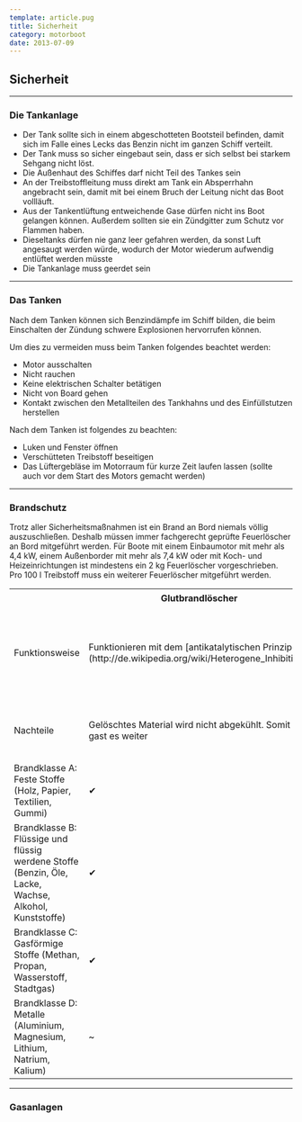 ```yaml
---
template: article.pug
title: Sicherheit
category: motorboot
date: 2013-07-09
---
```

## Sicherheit

---

### Die Tankanlage

- Der Tank sollte sich in einem abgeschotteten Bootsteil befinden, damit sich im Falle
    eines Lecks das Benzin nicht im ganzen Schiff verteilt.
- Der Tank muss so sicher eingebaut sein, dass er sich selbst bei starkem Sehgang nicht löst.
- Die Außenhaut des Schiffes darf nicht Teil des Tankes sein
- An der Treibstoffleitung muss direkt am Tank ein Absperrhahn angebracht sein, damit
    mit bei einem Bruch der Leitung nicht das Boot vollläuft.
- Aus der Tankentlüftung entweichende Gase dürfen nicht ins Boot gelangen können.
    Außerdem sollten sie ein Zündgitter zum Schutz vor Flammen haben.
- Dieseltanks dürfen nie ganz leer gefahren werden, da sonst Luft angesaugt werden würde, wodurch der Motor
    wiederum aufwendig entlüftet werden müsste
- Die Tankanlage muss geerdet sein

---

### Das Tanken

Nach dem Tanken können sich Benzindämpfe im Schiff bilden, die beim Einschalten der Zündung
schwere Explosionen hervorrufen können.

Um dies zu vermeiden muss beim Tanken folgendes beachtet werden:

- Motor ausschalten
- Nicht rauchen
- Keine elektrischen Schalter betätigen
- Nicht von Board gehen
- Kontakt zwischen den Metallteilen des Tankhahns und des Einfüllstutzen herstellen

Nach dem Tanken ist folgendes zu beachten:

- Luken und Fenster öffnen
- Verschütteten Treibstoff beseitigen
- Das Lüftergebläse im Motorraum für kurze Zeit laufen lassen (sollte auch vor dem Start des Motors gemacht
  werden)

---

### Brandschutz

Trotz aller Sicherheitsmaßnahmen ist ein Brand an Bord niemals völlig auszuschließen.
Deshalb müssen immer fachgerecht geprüfte Feuerlöscher an Bord mitgeführt werden.
Für Boote mit einem Einbaumotor mit mehr als 4,4 kW, einem Außenborder mit mehr als 7,4 kW
oder mit Koch- und Heizeinrichtungen ist mindestens ein 2 kg Feuerlöscher vorgeschrieben.
Pro 100 l Treibstoff muss ein weiterer Feuerlöscher mitgeführt werden.

<table>
  <tr>
    <th><p></p></th>
    <th>Glutbrandlöscher</th>
    <th>Schaumlöscher</th>
    <th>CO<sub>2</sub>-Löscher</th>
  </tr>
  <tr>
    <td>Funktionsweise</td>
    <td>Funktionieren mit dem [antikatalytischen
      Prinzip](http://de.wikipedia.org/wiki/Heterogene_Inhibition).
    </td>
    <td>Die geschlossene Oberfläche verhindert ein erneutes Nachzünden und kühlt den Brandherd ab.</td>
    <td>Verdrängt den für ein Feuer nötigen Sauerstoff und funktioniert somit rückstandsfrei.</td>
  </tr>
  <tr>
    <td>Nachteile</td>
    <td>Gelöschtes Material wird nicht abgekühlt. Somit gast es weiter</td>
    <td>Es bleiben Rückstände</td>
    <td>Gefahr einer CO<sub>2</sub>-Vergiftung in kleinen Räumen</td>
  </tr>
  <tr>
    <td>Brandklasse A: Feste Stoffe (Holz, Papier, Textilien, Gummi)</td>
    <td>✔</td>
    <td>✔</td>
    <td></td>
  </tr>
  <tr>
    <td>Brandklasse B: Flüssige und flüssig werdene Stoffe
        (Benzin, Öle, Lacke, Wachse, Alkohol, Kunststoffe)
    </td>
    <td>✔</td>
    <td>✔</td>
    <td>✔</td>
  </tr>
  <tr>
    <td>Brandklasse C: Gasförmige Stoffe
        (Methan, Propan, Wasserstoff, Stadtgas)</td>
    <td>✔</td>
    <td></td>
    <td></td>
  </tr>
  <tr>
    <td>Brandklasse D: Metalle
        (Aluminium, Magnesium, Lithium, Natrium, Kalium)
    </td>
    <td>~</td>
    <td></td>
    <td></td>
  </tr>
</table>

---

### Gasanlagen
